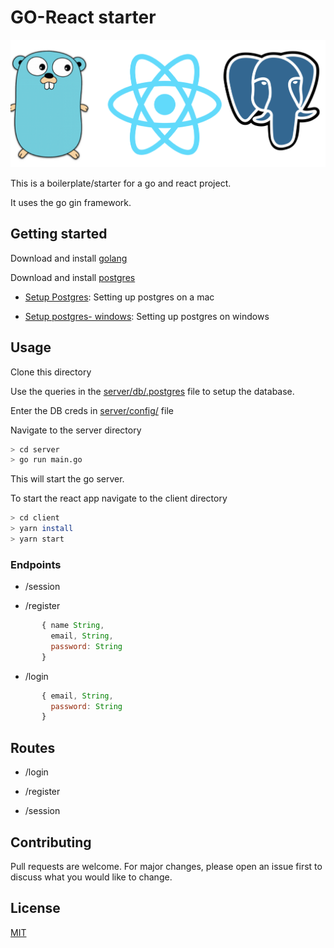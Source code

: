 # GO-React starter
![](./assets/logo.png)

This is a boilerplate/starter for a go and react project.

It uses the go gin framework.


## Getting started

Download and install [golang](https://golang.org)

Download and install [postgres](https://www.postgresql.org/download/)
- [Setup Postgres](https://www.codementor.io/engineerapart/getting-started-with-postgresql-on-mac-osx-are8jcopb): Setting up postgres on a mac

- [Setup postgres- windows](https://www.robinwieruch.de/postgres-sql-windows-setup/): Setting up postgres on windows

## Usage
Clone this directory

Use the queries in the [server/db/.postgres](./server/db/.postgres) file to setup the database.

Enter the DB creds in [server/config/](./server/config/config.go)  file 

Navigate to the server directory

```bash
> cd server
> go run main.go
```

This will start the go server.

To start the react app navigate to the client directory

```bash
> cd client
> yarn install
> yarn start
```
### Endpoints

* /session

* /register
     
```js
       { name String,
         email, String,
         password: String
       }
```
* /login
```js
       { email, String,
         password: String
       }
```
## Routes
* /login

* /register

* /session


## Contributing
Pull requests are welcome. For major changes, please open an issue first to discuss what you would like to change.


## License
[MIT](https://choosealicense.com/licenses/mit/)